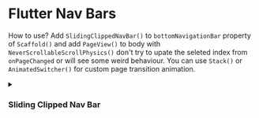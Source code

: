 # Flutter Nav Bars 
How to use?
Add `SlidingClippedNavBar()` to `bottomNavigationBar` property of `Scaffold()` and add `PageView()` to body with `NeverScrollableScrollPhysics()` don't try to upate the seleted index from `onPageChanged` or will see some weird behaviour. You can use `Stack()` or `AnimatedSwitcher()` for custom page transition animation.

<details><summary><strong><h3>Sliding Clipped Nav Bar</h3></strong></summary>
<p>

Do and don't
+ Don't make icon size too big.
  - FontAwesomeIcons: 24
  - MaterialIcons: 30
+ Using `SlidingClippedNavBar()` when you want global active and inactive color.

```dart
 return Scaffold(
     
      body: PageView(
      physics: NeverScrollableScrollPhysics(),       
      controller: controller,
...
      ),
      bottomNavigationBar: SlidingClippedNavBar(
        backgroundColor: Colors.white,
        onButtonPressed: (index) {
          setState(() {
            selectedIndex = index;
          });
          controller.animateToPage(selectedIndex,
              duration: const Duration(milliseconds: 400),
              curve: Curves.easeOutQuad);
        },
        iconSize: 30,
        activeColor: Color(0xFF01579B),
        selectedIndex: selectedIndex,
        barItems: [
          BarItem(
            icon: Icons.event,
            title: 'Events',
          ),
          BarItem(
            icon: Icons.search_rounded,
            title: 'Search',
          ),
           /// Add more BarItem if you want
        ],
      ),
    );
```
Using `SlidingClippedNavBar.colorful()` when you want to set individual item active & inactive color.
```dart
return Scaffold(
    
     body: PageView(
     physics: NeverScrollableScrollPhysics(),
     controller: controller,
...
     ),
     bottomNavigationBar: SlidingClippedNavBar.colorful(
       backgroundColor: Colors.white,
       onButtonPressed: (index) {
         setState(() {
           selectedIndex = index;
         });
         controller.animateToPage(selectedIndex,
             duration: const Duration(milliseconds: 400),
             curve: Curves.easeOutQuad);
       },
       iconSize: 30,
       selectedIndex: selectedIndex,
       barItems: [
         BarItem(
           icon: Icons.event,
           title: 'Events',
           activeColor: Colors.amber,
           inactiveColor: Colors.red,
         ),
         BarItem(
           icon: Icons.search_rounded,
           title: 'Search',
           activeColor: Colors.red,
           inactiveColor: Colors.green,
         ),
        /// Add more BarItem if you want

       ],
     ),
   );
```
</p>
</details>

